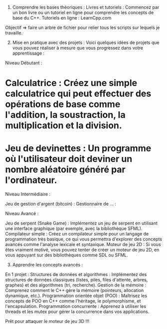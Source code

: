 1. Comprendre les bases théoriques :
Livres et tutoriels : Commencez par un bon livre ou un tutoriel en ligne pour comprendre les concepts de base du C++.
Tutoriels en ligne :
LearnCpp.com

Objectif => faire un arbre de fichier pour relier tous les scripts sur lequels je travaille.

2. Mise en pratique avec des projets :
Voici quelques idées de projets que vous pouvez réaliser à mesure que vous progressez dans votre apprentissage :

Niveau Débutant :

# Calculatrice : Créez une simple calculatrice qui peut effectuer des opérations de base comme l'addition, la soustraction, la multiplication et la division.
# Jeu de devinettes : Un programme où l'utilisateur doit deviner un nombre aléatoire généré par l'ordinateur.

Niveau Intermédiaire :

Jeu de gestion d'argent (bitcoin) :
Gestionnaire de ... :

Niveau Avancé :

Jeu de serpent (Snake Game) : Implémentez un jeu de serpent en utilisant une interface graphique (par exemple, avec la bibliothèque SFML).
Compilateur simple : Créez un compilateur simple pour un langage de programmation très basique, ce qui vous permettra d'explorer des concepts avancés comme l'analyse lexicale et syntaxique.
Moteur de jeu 2D : Si vous êtes vraiment motivé, vous pouvez tenter de créer un moteur de jeu 2D, en vous appuyant sur des bibliothèques comme SDL ou SFML.

3. Apprendre les concepts avancés :

En 1 projet :
Structures de données et algorithmes : Implémentez des structures de données classiques (listes, piles, files d'attente, arbres, graphes) et des algorithmes (tri, recherche).
Gestion de la mémoire : Comprenez comment le C++ gère la mémoire (pointeurs, allocation dynamique, etc.).
Programmation orientée objet (POO) : Maîtrisez les concepts de POO en C++ comme l'héritage, le polymorphisme, et l'encapsulation.
Programmation concurrente : Apprenez à utiliser les threads et les mutex pour gérer la concurrence dans vos applications.



Prêt pour attaquer le moteur de jeu 3D !!!
